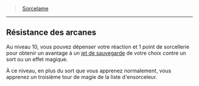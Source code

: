 ﻿---
!Generic
Id: fighter_spellblade_hd.md#résistance-des-arcanes
ParentLink: fighter_spellblade_hd.md#sorcelame
Name: Résistance des arcanes
ParentName: Sorcelame
NameLevel: 2
---
> [Sorcelame](hd_fighter_spellblade.md)

---

## Résistance des arcanes

Au niveau 10, vous pouvez dépenser votre réaction et 1 point de sorcellerie pour obtenir un avantage à un [jet de sauvegarde](hd_abilities_jets_de_sauvegarde.md) de votre choix contre un sort ou un effet magique.

À ce niveau, en plus du sort que vous apprenez normalement, vous apprenez un troisième tour de magie de la liste d'ensorceleur.

